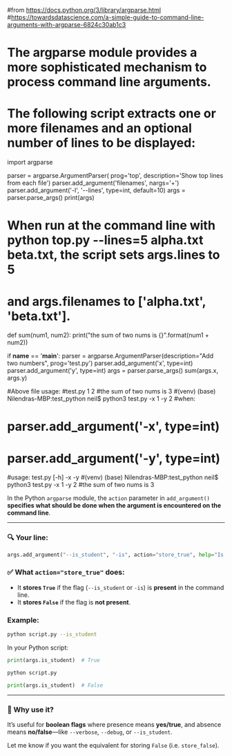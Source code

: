 #from https://docs.python.org/3/library/argparse.html
#https://towardsdatascience.com/a-simple-guide-to-command-line-arguments-with-argparse-6824c30ab1c3

# The argparse module provides a more sophisticated mechanism to process command line arguments. 
# The following script extracts one or more filenames and an optional number of lines to be displayed:

import argparse

parser = argparse.ArgumentParser(
    prog='top',
    description='Show top lines from each file')
parser.add_argument('filenames', nargs='+')
parser.add_argument('-l', '--lines', type=int, default=10)
args = parser.parse_args()
print(args)

# When run at the command line with python top.py --lines=5 alpha.txt beta.txt, the script sets args.lines to 5 
# and args.filenames to ['alpha.txt', 'beta.txt'].

def sum(num1, num2):
    print("the sum of two nums is {}".format(num1 + num2))

if __name__ == '__main__':
    parser = argparse.ArgumentParser(description="Add two numbers", prog='test.py')
    parser.add_argument('x', type=int)
    parser.add_argument('y',  type=int)
    args = parser.parse_args()
    sum(args.x, args.y)
    

#Above file usage:
#test.py 1 2
#the sum of two nums is 3
#(venv) (base) Nilendras-MBP:test_python neil$ python3 test.py -x 1 -y 2
#when:
 #   parser.add_argument('-x', type=int)
 #   parser.add_argument('-y',  type=int)
#usage: test.py [-h] -x -y
#(venv) (base) Nilendras-MBP:test_python neil$ python3 test.py -x 1 -y 2
#the sum of two nums is 3

In the Python `argparse` module, the `action` parameter in `add_argument()` **specifies what should be done when the argument is encountered on the command line**.

---

### 🔍 Your line:

```python
args.add_argument("--is_student", "-is", action="store_true", help="Is the primary user a student?")
```

### ✅ What `action="store_true"` does:

* It **stores `True`** if the flag (`--is_student` or `-is`) is **present** in the command line.
* It **stores `False`** if the flag is **not present**.

### Example:

```bash
python script.py --is_student
```

In your Python script:

```python
print(args.is_student)  # True
```

```bash
python script.py
```

```python
print(args.is_student)  # False
```

---

### 🧠 Why use it?

It’s useful for **boolean flags** where presence means **yes/true**, and absence means **no/false**—like `--verbose`, `--debug`, or `--is_student`.

Let me know if you want the equivalent for storing `False` (i.e. `store_false`).


